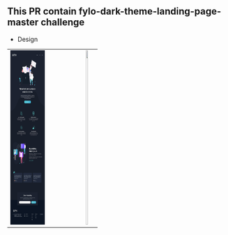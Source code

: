## This PR contain fylo-dark-theme-landing-page-master challenge

* Design
<table>
  <tr>
    <td><img src="design/desktop-design.jpg" width="50%" height="400px" /></td>
    <td><img src="design/mobil-design.jpg" width="50%" height="400px" /></td>
  </tr>
</table>

